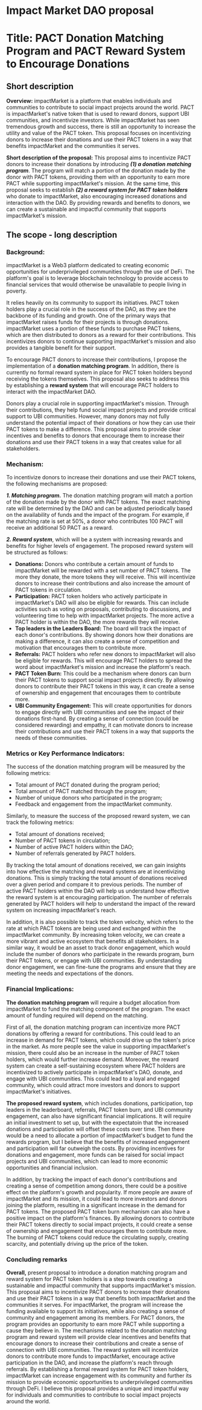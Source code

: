 # Impact Market DAO proposal
  
 # Title: PACT Donation Matching Program and PACT Reward System to Encourage Donations
## Short description
**Overview:**
impactMarket is a platform that enables individuals and communities to contribute to social impact projects around the world. PACT is impactMarket's native token that is used to reward donors, support UBI communities, and incentivize investors. While impactMarket has seen tremendous growth and success, there is still an opportunity to increase the utility and value of the PACT token. This proposal focuses on incentivizing donors to increase their donations and use their PACT tokens in a way that benefits impactMarket and the communities it serves.

**Short description of the proposal:** This proposal aims to incentivize PACT donors to increase their donations by introducing ***(1) a donation matching program***. The program will match a portion of the donation made by the donor with PACT tokens, providing them with an opportunity to earn more PACT while supporting impactMarket's mission. At the same time, this proposal seeks to establish ***(2) a reward system for PACT token holders*** who donate to impactMarket, also encouraging increased donations and interaction with the DAO. By providing rewards and benefits to donors, we can create a sustainable and impactful community that supports impactMarket's mission.

## The scope - long description
  
### Background:
impactMarket is a Web3 platform dedicated to creating economic opportunities for underprivileged communities through the use of DeFi. The platform's goal is to leverage blockchain technology to provide access to financial services that would otherwise be unavailable to people living in poverty. 
 
It relies heavily on its community to support its initiatives. PACT token holders play a crucial role in the success of the DAO, as they are the backbone of its funding and growth. One of the primary ways that impactMarket raises funds for their projects is through donations. impactMarket uses a portion of these funds to purchase PACT tokens, which are then distributed to donors as a reward for their contributions. This incentivizes donors to continue supporting impactMarket's mission and also provides a tangible benefit for their support. 

To encourage PACT donors to increase their contributions, I propose the implementation of a **donation matching program**. In addition, there is currently no formal reward system in place for PACT token holders beyond receiving the tokens themselves. This proposal also seeks to address this by establishing a **reward system** that will encourage PACT holders to interact with the impactMarket DAO.

Donors play a crucial role in supporting impactMarket's mission. Through their contributions, they help fund social impact projects and provide critical support to UBI communities. However, many donors may not fully understand the potential impact of their donations or how they can use their PACT tokens to make a difference. This proposal aims to provide clear incentives and benefits to donors that encourage them to increase their donations and use their PACT tokens in a way that creates value for all stakeholders.

### Mechanism:
To incentivize donors to increase their donations and use their PACT tokens, the following mechanisms are proposed:

***1. Matching program.*** The donation matching program will match a portion of the donation made by the donor with PACT tokens. The exact matching rate will be determined by the DAO and can be adjusted periodically based on the availability of funds and the impact of the program. For example, if the matching rate is set at 50%, a donor who contributes 100 PACT will receive an additional 50 PACT as a reward.

***2. Reward system***, which will be a system with increasing rewards and benefits for higher levels of engagement.
  The proposed reward system will be structured as follows:
  
  - **Donations:** Donors who contribute a certain amount of funds to impactMarket will be rewarded with a set number of PACT tokens. The more they donate, the more tokens they will receive. This will incentivize donors to increase their contributions and also increase the amount of PACT tokens in circulation.
  - **Participation:** PACT token holders who actively participate in impactMarket's DAO will also be eligible for rewards. This can include activities such as voting on proposals, contributing to discussions, and volunteering time to help with impactMarket projects. The more active a PACT holder is within the DAO, the more rewards they will receive.
  - **Top leaders in the Leaders Board:** The board will track the impact of each donor's contributions. By showing donors how their donations are making a difference, it can also create a sense of competition and motivation that encourages them to contribute more.
  - **Referrals:** PACT holders who refer new donors to impactMarket will also be eligible for rewards. This will encourage PACT holders to spread the word about impactMarket's mission and increase the platform's reach.
  - **PACT Token Burn:** This could be a mechanism where donors can burn their PACT tokens to support social impact projects directly. By allowing donors to contribute their PACT tokens in this way, it can create a sense of ownership and engagement that encourages them to contribute more.
  - **UBI Community Engagement:** This will create opportunities for donors to engage directly with UBI communities and see the impact of their donations first-hand. By creating a sense of connection (could be considered rewarding) and empathy, it can motivate donors to increase their contributions and use their PACT tokens in a way that supports the needs of these communities.

### Metrics or Key Performance Indicators:
The success of the donation matching program will be measured by the following metrics:
  - Total amount of PACT donated during the program period;
  - Total amount of PACT matched through the program;
  - Number of unique donors who participated in the program;
  - Feedback and engagement from the impactMarket community.

Similarly, to measure the success of the proposed reward system, we can track the following metrics:
  - Total amount of donations received; 
  - Number of PACT tokens in circulation;
  - Number of active PACT holders within the DAO;
  - Number of referrals generated by PACT holders.
  
By tracking the total amount of donations received, we can gain insights into how effective the matching and reward systems are at incentivizing donations. This is simply tracking the total amount of donations received over a given period and compare it to previous periods. The number of active PACT holders within the DAO will help us understand how effective the reward system is at encouraging participation. The number of referrals generated by PACT holders will help to understand the impact of the reward system on increasing impactMarket's reach.

In addition, it is also possible to track the token velocity, which refers to the rate at which PACT tokens are being used and exchanged within the impactMarket community. By increasing token velocity, we can create a more vibrant and active ecosystem that benefits all stakeholders. In a similar way, it would be an asset to track donor engagement, which would include the number of donors who participate in the rewards program, burn their PACT tokens, or engage with UBI communities. By understanding donor engagement, we can fine-tune the programs and ensure that they are meeting the needs and expectations of the donors.

### Financial Implications:
**The donation matching program** will require a budget allocation from impactMarket to fund the matching component of the program. The exact amount of funding required will depend on the matching. 

  First of all, the donation matching program can incentivize more PACT donations by offering a reward for contributions. This could lead to an increase in demand for PACT tokens, which could drive up the token's price in the market. As more people see the value in supporting impactMarket's mission, there could also be an increase in the number of PACT token holders, which would further increase demand. Moreover, the reward system can create a self-sustaining ecosystem where PACT holders are incentivized to actively participate in impactMarket's DAO, donate, and engage with UBI communities. This could lead to a loyal and engaged community, which could attract more investors and donors to support impactMarket's initiatives.

**The proposed reward system**, which includes donations, participation, top leaders in the leaderboard, referrals, PACT token burn, and UBI community engagement, can also have significant financial implications. It will require an initial investment to set up, but with the expectatoin that the increased donations and participation will offset these costs over time. Then there would be a need to allocate a portion of impactMarket's budget to fund the rewards program, but I believe that the benefits of increased engagement and participation will far outweigh the costs. By providing incentives for donations and engagement, more funds can be raised for social impact projects and UBI communities, which can lead to more economic opportunities and financial inclusion. 
  
  In addition, by tracking the impact of each donor's contributions and creating a sense of competition among donors, there could be a positive effect on the platform's growth and popularity. If more people are aware of impactMarket and its mission, it could lead to more investors and donors joining the platform, resulting in a significant increase in the demand for PACT tokens. The proposed PACT token burn mechanism can also have a positive impact on the platform's finances. By allowing donors to contribute their PACT tokens directly to social impact projects, it could create a sense of ownership and engagement that encourages them to contribute more. The burning of PACT tokens could reduce the circulating supply, creating scarcity, and potentially driving up the price of the token.

 ### Concluding remarks

**Overall,** present proposal to introduce a donation matching program and reward system for PACT token holders is a step towards creating a sustainable and impactful community that supports impactMarket's mission. This proposal aims to incentivize PACT donors to increase their donations and use their PACT tokens in a way that benefits both impactMarket and the communities it serves. For impactMarket, the program will increase the funding available to support its initiatives, while also creating a sense of community and engagement among its members. For PACT donors, the program provides an opportunity to earn more PACT while supporting a cause they believe in. The mechanisms related to the donation matching program and reward system will provide clear incentives and benefits that encourage donors to increase their contributions and create a sense of connection with UBI communities. The reward system will incentivize donors to contribute more funds to impactMarket, encourage active participation in the DAO, and increase the platform's reach through referrals. By establishing a formal reward system for PACT token holders, impactMarket can increase engagement with its community and further its mission to provide economic opportunities to underprivileged communities through DeFi. I believe this proposal provides a unique and impactful way for individuals and communities to contribute to social impact projects around the world.
